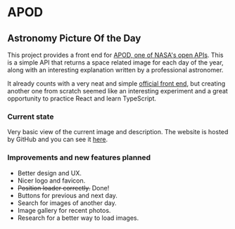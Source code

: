 # APOD
## Astronomy Picture Of the Day
This project provides a front end for [APOD, one of NASA's open APIs](https://api.nasa.gov/).
This is a simple API that returns a space related image for each day of the year, along with an interesting explanation written by a professional astronomer. 

It already counts with a very neat and simple [official front end](https://apod.nasa.gov/apod/astropix.html), but creating another one from scratch seemed like an interesting experiment and a great opportunity to practice React and learn TypeScript.

### Current state
Very basic view of the current image and description.
The website is hosted by GitHub and you can see it [here](https://apod.cf).

### Improvements and new features planned
- Better design and UX.
- Nicer logo and favicon.
- ~~Position loader correctly.~~ Done!
- Buttons for previous and next day.
- Search for images of another day.
- Image gallery for recent photos.
- Research for a better way to load images.
